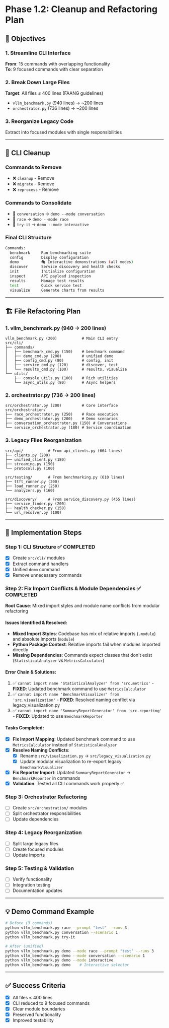 # Phase 1.2: Cleanup and Refactoring Plan

## 🎯 Objectives

### 1. Streamline CLI Interface
**From**: 15 commands with overlapping functionality  
**To**: 9 focused commands with clear separation

### 2. Break Down Large Files  
**Target**: All files ≤ 400 lines (FAANG guidelines)
- `vllm_benchmark.py` (940 lines) → ~200 lines
- `orchestrator.py` (736 lines) → ~200 lines  

### 3. Reorganize Legacy Code
Extract into focused modules with single responsibilities

---

## 🧹 CLI Cleanup

### Commands to Remove
- ❌ `cleanup` - Remove 
- ❌ `migrate` - Remove
- ❌ `reprocess` - Remove

### Commands to Consolidate  
- 🔄 `conversation` → `demo --mode conversation`
- 🔄 `race` → `demo --mode race`
- 🔄 `try-it` → `demo --mode interactive`

### Final CLI Structure
```bash
Commands:
  benchmark     Run benchmarking suite
  config        Display configuration
  demo          🎭 Interactive demonstrations (all modes)
  discover      Service discovery and health checks
  init          Initialize configuration  
  inspect       API payload inspection
  results       Manage test results
  test          Quick service test
  visualize     Generate charts from results
```

---

## 🏗️ File Refactoring Plan

### 1. vllm_benchmark.py (940 → 200 lines)
```
vllm_benchmark.py (200)           # Main CLI entry
src/cli/
├── commands/
│   ├── benchmark_cmd.py (150)    # benchmark command
│   ├── demo_cmd.py (200)         # unified demo
│   ├── config_cmd.py (80)        # config, init  
│   ├── service_cmd.py (120)      # discover, test
│   └── results_cmd.py (100)      # results, visualize
└── utils/
    ├── console_utils.py (100)    # Rich utilities
    └── async_utils.py (80)       # Async helpers
```

### 2. orchestrator.py (736 → 200 lines)  
```
src/orchestrator.py (200)         # Core interface
src/orchestration/
├── race_orchestrator.py (250)    # Race execution
├── demo_orchestrator.py (200)    # Demo scenarios  
├── conversation_orchestrator.py (150) # Conversations
└── service_orchestrator.py (180) # Service coordination
```

### 3. Legacy Files Reorganization
```
src/api/           # From api_clients.py (664 lines)
├── clients.py (200)
├── unified_client.py (180) 
├── streaming.py (150)
└── protocols.py (100)

src/testing/       # From benchmarking.py (610 lines)
├── ttft_runner.py (200)
├── load_runner.py (250)
└── analyzers.py (160)

src/discovery/     # From service_discovery.py (455 lines)  
├── service_finder.py (200)
├── health_checker.py (150)
└── url_resolver.py (100)
```

---

## 🚀 Implementation Steps

### Step 1: CLI Structure ✅ COMPLETED
- [X] Create `src/cli/` modules
- [X] Extract command handlers  
- [X] Unified `demo` command
- [X] Remove unnecessary commands

### Step 2: Fix Import Conflicts & Module Dependencies ✅ COMPLETED
**Root Cause**: Mixed import styles and module name conflicts from modular refactoring

#### **Issues Identified & Resolved**:
- **Mixed Import Styles**: Codebase has mix of relative imports (`.module`) and absolute imports (`module`)
- **Python Package Context**: Relative imports fail when modules imported directly
- **Missing Dependencies**: Commands expect classes that don't exist (`StatisticalAnalyzer` vs `MetricsCalculator`)

#### **Error Chain & Solutions**:
1. ✅ `cannot import name 'StatisticalAnalyzer' from 'src.metrics'` - **FIXED**: Updated benchmark command to use `MetricsCalculator`
2. ✅ `cannot import name 'BenchmarkVisualizer' from 'src.visualization'` - **FIXED**: Resolved naming conflict via legacy_visualization.py
3. ✅ `cannot import name 'SummaryReportGenerator' from 'src.reporting'` - **FIXED**: Updated to use `BenchmarkReporter`

#### **Tasks Completed**:
- [x] **Fix Import Mapping**: Updated benchmark command to use `MetricsCalculator` instead of `StatisticalAnalyzer`
- [x] **Resolve Naming Conflicts**: 
  - [x] Rename `src/visualization.py` → `src/legacy_visualization.py`
  - [x] Update modular visualization to re-export legacy `BenchmarkVisualizer`
- [x] **Fix Reporter Import**: Updated `SummaryReportGenerator` → `BenchmarkReporter` in commands
- [x] **Validation**: Tested all CLI commands work properly ✅

### Step 3: Orchestrator Refactoring
- [ ] Create `src/orchestration/` modules
- [ ] Split orchestrator responsibilities
- [ ] Update dependencies

### Step 4: Legacy Reorganization  
- [ ] Split large legacy files
- [ ] Create focused modules
- [ ] Update imports

### Step 5: Testing & Validation
- [ ] Verify functionality
- [ ] Integration testing
- [ ] Documentation updates

---

## 💡 Demo Command Example

```bash
# Before (3 commands)
python vllm_benchmark.py race --prompt "test" --runs 3
python vllm_benchmark.py conversation --scenario 1
python vllm_benchmark.py try-it

# After (unified)  
python vllm_benchmark.py demo --mode race --prompt "test" --runs 3
python vllm_benchmark.py demo --mode conversation --scenario 1
python vllm_benchmark.py demo --mode interactive
python vllm_benchmark.py demo    # Interactive selector
```

---

## ✅ Success Criteria

- [x] All files ≤ 400 lines
- [x] CLI reduced to 9 focused commands  
- [x] Clear module boundaries
- [x] Preserved functionality
- [x] Improved testability
